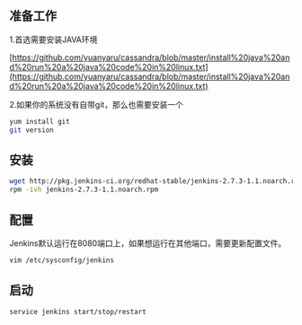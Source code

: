 ## 准备工作
1.首选需要安装JAVA环境

[https://github.com/yuanyaru/cassandra/blob/master/install%20java%20and%20run%20a%20java%20code%20in%20linux.txt](https://github.com/yuanyaru/cassandra/blob/master/install%20java%20and%20run%20a%20java%20code%20in%20linux.txt)

2.如果你的系统没有自带git，那么也需要安装一个
```bash
yum install git
git version
```
## 安装
```bash
wget http://pkg.jenkins-ci.org/redhat-stable/jenkins-2.7.3-1.1.noarch.rpm
rpm -ivh jenkins-2.7.3-1.1.noarch.rpm
```
## 配置
Jenkins默认运行在8080端口上，如果想运行在其他端口，需要更新配置文件。
```bash
vim /etc/sysconfig/jenkins
```
## 启动
```bash
service jenkins start/stop/restart
```

